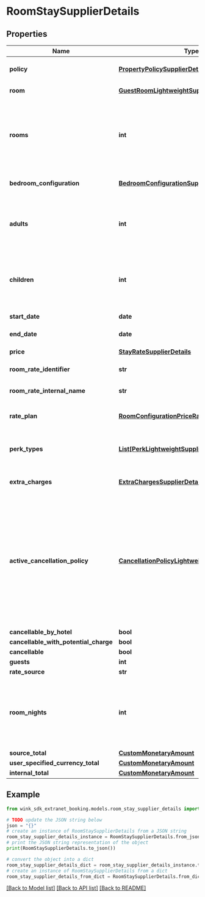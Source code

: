 # RoomStaySupplierDetails


## Properties

Name | Type | Description | Notes
------------ | ------------- | ------------- | -------------
**policy** | [**PropertyPolicySupplierDetails**](PropertyPolicySupplierDetails.md) | Property policy information. | 
**room** | [**GuestRoomLightweightSupplierDetails**](GuestRoomLightweightSupplierDetails.md) | Guest room details. | 
**rooms** | **int** | Number of rooms. Always 1 since we switched to creating one booking per room. | [default to 1]
**bedroom_configuration** | [**BedroomConfigurationSupplierDetails**](BedroomConfigurationSupplierDetails.md) | Desired bedroom layout | 
**adults** | **int** | The actual amount of adults as determined by the hotel&#39;s policy. | [default to 2]
**children** | **int** | The actual amount of children as determined by the hotel&#39;s policy. | [default to 0]
**start_date** | **date** | Stay start date | 
**end_date** | **date** | Stay end date | 
**price** | [**StayRateSupplierDetails**](StayRateSupplierDetails.md) | Price details | 
**room_rate_identifier** | **str** | Master rate identifier | 
**room_rate_internal_name** | **str** | Master rate internal name | 
**rate_plan** | [**RoomConfigurationPriceRatePlanSupplierDetails**](RoomConfigurationPriceRatePlanSupplierDetails.md) | Rate plan used for this stay | 
**perk_types** | [**List[PerkLightweightSupplierDetails]**](PerkLightweightSupplierDetails.md) | List of perks that came with the master rate | [optional] 
**extra_charges** | [**ExtraChargesSupplierDetails**](ExtraChargesSupplierDetails.md) | Rate plan-level extra charges | 
**active_cancellation_policy** | [**CancellationPolicyLightweightSupplierDetails**](CancellationPolicyLightweightSupplierDetails.md) | Based on the itinerary, the cancellation policy could be taken directly from the rate plan or it could be a policy exception also listed on the rate plan | 
**cancellable_by_hotel** | **bool** |  | [optional] 
**cancellable_with_potential_charge** | **bool** |  | [optional] 
**cancellable** | **bool** |  | [optional] 
**guests** | **int** |  | [optional] 
**rate_source** | **str** |  | [optional] 
**room_nights** | **int** | Total number of nights the guest stays at the hotel. -1 indicates there is an error. | [optional] 
**source_total** | [**CustomMonetaryAmount**](CustomMonetaryAmount.md) |  | [optional] 
**user_specified_currency_total** | [**CustomMonetaryAmount**](CustomMonetaryAmount.md) |  | [optional] 
**internal_total** | [**CustomMonetaryAmount**](CustomMonetaryAmount.md) |  | [optional] 

## Example

```python
from wink_sdk_extranet_booking.models.room_stay_supplier_details import RoomStaySupplierDetails

# TODO update the JSON string below
json = "{}"
# create an instance of RoomStaySupplierDetails from a JSON string
room_stay_supplier_details_instance = RoomStaySupplierDetails.from_json(json)
# print the JSON string representation of the object
print(RoomStaySupplierDetails.to_json())

# convert the object into a dict
room_stay_supplier_details_dict = room_stay_supplier_details_instance.to_dict()
# create an instance of RoomStaySupplierDetails from a dict
room_stay_supplier_details_from_dict = RoomStaySupplierDetails.from_dict(room_stay_supplier_details_dict)
```
[[Back to Model list]](../README.md#documentation-for-models) [[Back to API list]](../README.md#documentation-for-api-endpoints) [[Back to README]](../README.md)


